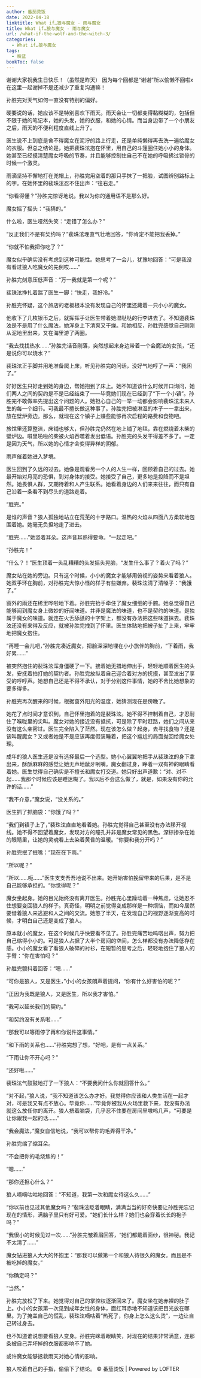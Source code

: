 ```yaml
---
author: 番茄烫饭
date: 2022-04-18
linktitle: What if…狼与魔女 - 雨与魔女
title: What if…狼与魔女 - 雨与魔女
url: /what-if-the-wolf-and-the-witch-3/
categories:
  - What if…狼与魔女
tags:
  - 粉蓝
bookToc: false
---
```


谢谢大家祝我生日快乐！（虽然是昨天）
因为每个回都是“谢谢”所以偷懒不回啦x
在这里一起谢掉不是还减少了重复沟通嘛！


<!--more-->



孙胜完对天气如何一直没有特别的偏好。

硬要说的话，她应该不是特别喜欢下雨天。雨天会让一切都变得黏糊糊的，包括但不限于她的笔记本，她的头发，她的衣服，和她的心情。而当身边带了一个小朋友之后，雨天的不便利程度直线上升了。

医生说不上到底是舍不得魔女在泥泞的路上行走，还是单纯懒得再去洗一遍给魔女的衣服。但总之结论是，她把裴珠泫抱在怀里，用自己的斗篷圈住她小小的身体。她甚至已经摸清楚魔女呼吸的节奏，并且能够控制住自己不在她的呼吸拂过锁骨的时候一个激灵。

雨滴坚持不懈地打在兜帽上，孙胜完用空着的那只手抹了一把脸，试图辨别路标上的字。在她怀里的裴珠泫忍不住出声：“往右走。”

“你看得懂？”孙胜完惊讶地说。我以为你的通用语不是那么好。

魔女摇了摇头：“我猜的。”

什么啦，医生哑然失笑：“走错了怎么办？”

“反正我们不是有契约吗？”裴珠泫理直气壮地回答，“你肯定不能把我丢掉。”

“你就不怕我把你吃了？”

魔女似乎确实没有考虑到这种可能性。她思考了一会儿，犹豫地回答：“可是我没有看过狼人吃魔女的先例哎……”

孙胜完刻意压低声音：“万一我就是第一个呢？”

裴珠泫挣扎着踹了医生一脚：“快走，我好冷。”
 


孙胜完怀疑，这个旅店的老板根本没有发现自己的怀里还藏着一只小小的魔女。

他收下了几枚银币之后，就挥挥手让医生带着她湿哒哒的行李进去了。不知道裴珠泫是不是用了什么魔法，她浑身上下清爽又干燥。和她相反，孙胜完感觉自己刚刚从泥地里出来，又在海里游了两圈。

“我去找找热水……”孙胜完话音刚落，突然想起来身边带着一个会魔法的女孩，“还是说你可以烧水？”

裴珠泫正手脚并用地准备爬上床，听见孙胜完的问话，没好气地哼了一声：“我困了。”

好好医生只好走到她的身边，帮她抱到了床上。她不知道该什么时候开口询问，她们两人之间的契约是不是已经结束了——毕竟她们现在已经到了“下一个小镇”。孙胜完不敢做率先提出这个问题的人。她担心自己的一举一动都会影响裴珠泫未来人生的每一个细节。可我最不擅长做这种事了。孙胜完把被淋湿的本子一一拿出来，放在壁炉旁边。那么，就现在这个镇子上赚些能够再次启程的路费和食物吧。

旅馆里还算整洁，床铺也够大，但孙胜完仍然在地上铺了地毯，靠在燃烧着木柴的壁炉边。噼里啪啦的柴被火焰吞噬着发出低语。孙胜完的头发干得差不多了。一定是因为天气，所以她的心情才会变得异样的阴郁。

雨声催着她进入梦境。

医生回到了久远的过去。她像是观看另一个人的人生一样，回顾着自己的过去。她最开始对月亮的恐惧，到对身体的接受。她接受了自己，更多地是投降而不是坦然。她畏惧人群，又期待着和人产生联系。她看着身边的人们来来往往，而只有自己沿着一条看不到尽头的道路走着。

“胜完。”

是谁的声音？狼人孤独地站立在荒芜的十字路口。温热的火焰从四面八方柔软地包围着她。她毫无负担地走了进去。

“胜完……”她竖着耳朵。这声音耳熟得要命。“一起走吧。”

“孙胜完！”

“什么？！”医生顶着一头乱糟糟的头发摇头晃脑，“发生什么事了？着火了吗？”

魔女站在她的旁边。只有这个时候，小小的魔女才能够用俯视的姿势来看着狼人。她双手环在胸前，对孙胜完大惊小怪的样子有些嫌弃。裴珠泫清了清嗓子：“我饿了。”

窗外的雨还在稀里哗啦地下着。孙胜完抬手牵住了魔女细细的手腕。她总觉得自己能够闻到魔女身上微妙的好闻味道。并非是魔法的味道，也不是契约的味道。是独属于魔女的味道。就连在火舌舔舐的十字架上，都没有办法把这些味道抹去。裴珠泫还没有来得及反应，就被孙胜完拽到了怀里。医生体贴地把被子扯了上来，牢牢地把魔女抱住。

“再睡一会儿吧，”孙胜完凑近魔女，把脸深深地埋在小小旅伴的胸前，“下着雨，我好累……”

被突然抱住的裴珠泫浑身僵硬了一下。接着她无措地伸出手，轻轻地顺着医生的头发，安抚着拍打她的契约者。孙胜完放纵着自己迎合着对方的抚摸，甚至发出了享受的哼哼声。她想自己还是不得不承认，对于分别这件事情，她的不舍比她想象的要多得多。
 


孙胜完再次醒来的时候，根据窗外阳光的温度，她猜测现在是傍晚了。

她花了点时间才意识到，自己怀里抱着的是裴珠泫。她不得不控制着自己，才忍耐住了喉咙里的尖叫。魔女对她的接近没有抵抗，可是除了平时赶路，她们之间从来没有这么亲密过。医生完全陷入了茫然。现在该怎么做？起身，去寻找食物？还是该叫醒魔女？又或者她是不是应该再度假装睡着，把这个尴尬的局面抛回给魔女处理。

成年的狼人医生还是没有选择最后一个选型。她小心翼翼地把手从裴珠泫的身下拿出来，酥酥麻麻的感觉让她无声地龇牙咧嘴。魔女翻过身，睁着一双有神的眼睛看着她。医生觉得自己确实是不擅长和魔女打交道。她只好出声道歉：“对、对不起……我那个时候应该是睡迷糊了。我以后不会这么做了，就是，如果没有你的允许的话……”

“我不介意，”魔女说，“没关系的。”

医生抓了抓脑袋：“你饿了吗？”

“我们到镇子上了，”裴珠泫直直地看着她。孙胜完觉得自己甚至没有办法移开视线。她不得不回望着魔女，发现对方的瞳孔并非是魔女常见的黑色。深棕掺杂在她的眼睛里，让她的灵魂看上去染着黄昏的温暖。“你要和我分开吗？”

孙胜完抿了抿嘴：“现在在下雨。”

“所以呢？”

“所以……呃……”医生支支吾吾地说不出来。她开始害怕挽留带来的后果，是不是自己能够承担的。“你觉得呢？”

魔女坐起身。她的目光始终没有离开医生。孙胜完心里躁动着一种焦虑，让她忍不住想要变回狼人的样子。真奇怪，明明之前觉得变成那样是一种烦恼，而如今居然要借着狼人来逃避和人之间的交流。她憋了半天，在发现自己的视野逐渐变高的时候，才明白自己还是变成了狼人。

原本就小的魔女，在这个时候几乎快要看不见了。孙胜完痛苦地呜咽出声，努力把自己缩得小小的。可是狼人占据了大半个房间的空间，怎么样都没有办法降低存在感。小小的魔女看了看狼人破碎的衬衫，在短暂的思考之后，轻轻地抱住了狼人的手臂：“你在害怕吗？”

孙胜完颤抖着回答：“嗯……”

“可你是狼人，又是医生，”小小的女孩朗声着提问，“你有什么好害怕的呢？”

“正因为我既是狼人，又是医生，所以我才害怕。”

“我可以延长我们的契约。”

“和契约没有关系啦……”

“那我可以等雨停了再和你说件这事情。”

“和下雨的关系也……”孙胜完想了想，“好吧，是有一点关系。”

“下雨让你不开心吗？”

“还好啦……”

裴珠泫气鼓鼓地打了一下狼人：“不要我问什么你就回答什么。”

“对不起，”狼人说，“我不知道该怎么办才好。我觉得你应该和人类生活在一起才对，可是我又有点不放心。毕竟你……”毕竟你被我从火场里救下来，我没有办法就这么放任你的离开。狼人捂着脑袋，几乎忍不住要在房间里嗷呜几声，“可要是让你跟我一起的话……”

“我会魔法，”魔女自信地说，“我可以帮你的毛弄得干净。”

孙胜完缩了缩耳朵。

“不会把你的毛烧焦的！”

“嗯……”

“那你还担心什么？”

狼人嘀嘀咕咕地回答：“不知道，我第一次和魔女待这么久……”

“你以前也见过其他魔女吗？”裴珠泫眨着眼睛，满满当当的好奇快要让孙胜完忘记现在的情形，满脑子里只有好可爱。“她们长什么样？她们也会穿着长长的袍子吗？”

“我很小的时候见过一次……”孙胜完皱着眉回答，“她们都戴着面纱，很神秘。我记不太清了……”

魔女钻进狼人大大的怀抱里：“那我可以做第一个和狼人待很久的魔女。而且是不被吃掉的魔女。”

“你确定吗？”

“当然。”

孙胜完放松了下来。她觉得对自己的掌控权逐渐回来了。魔女坐在她赤裸的肚子上。小小的女孩第一次见到成年女性的身体，面红耳赤地不知道该把目光放在哪里。为了掩盖自己的慌乱，裴珠泫嘀咕着“热死了，你身上怎么这么烫”，一边让自己转过身去。

也不知道谁说想要看狼人变身。孙胜完眯着眼睛笑，对现在的结果非常满意，连那条被自己弄坏掉的衣服都影响不了她。
 


或许魔女能够拯救雨天对她心情的影响。

狼人咬着自己的手指，偷偷下了结论。
© 番茄烫饭 | Powered by LOFTER
